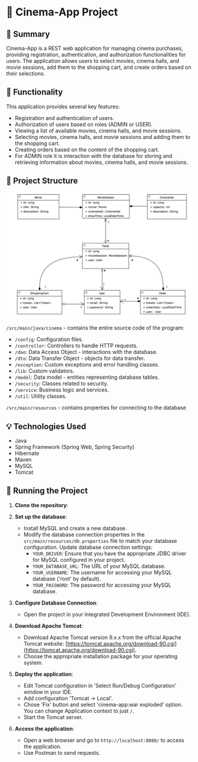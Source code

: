 
# 🎥 Cinema-App Project

## 📜 Summary
Cinema-App is a REST web application for managing cinema purchases, providing registration, authentication, and authorization functionalities for users. The application allows users to select movies, cinema halls, and movie sessions, add them to the shopping cart, and create orders based on their selections.

## 📃 Functionality

This application provides several key features:
- Registration and authentication of users.
- Authorization of users based on roles (ADMIN or USER).
- Viewing a list of available movies, cinema halls, and movie sessions.
- Selecting movies, cinema halls, and movie sessions and adding them to the shopping cart.
- Creating orders based on the content of the shopping cart.
- For ADMIN role it is interaction with the database for storing and retrieving information about movies, cinema halls, and movie sessions.

## 📁 Project Structure

![entity_relations](relations.png)

`/src/main/java/cinema` - contains the entire source code of the program:
- `/config`: Configuration files.
- `/controller`: Controllers to handle HTTP requests.
- `/dao`: Data Access Object - interactions with the database.
- `/dto`: Data Transfer Object - objects for data transfer.
- `/exception`: Custom exceptions and error handling classes.
- `/lib`: Custom validators.
- `/model`: Data model - entities representing database tables.
- `/security`: Classes related to security.
- `/service`: Business logic and services.
- `/util`: Utility classes.

`/src/main/resources` - contains properties for connecting to the database

## 💡 Technologies Used

- Java
- Spring Framework (Spring Web, Spring Security)
- Hibernate
- Maven
- MySQL
- Tomcat

## 🚀 Running the Project

1. **Clone the repository**:

2. **Set up the database**:
    - Install MySQL and create a new database.
    - Modify the database connection properties in the `src/main/resources/db.properties` file to match your database configuration. Update database connection settings:
        - `YOUR_DRIVER`: Ensure that you have the appropriate JDBC driver for MySQL configured in your project.
        - `YOUR_DATABASE_URL`: The URL of your MySQL database.
        - `YOUR_USERNAME`: The username for accessing your MySQL database ('root' by default).
        - `YOUR_PASSWORD`: The password for accessing your MySQL database.

3. **Configure Database Connection**:
    - Open the project in your Integrated Development Environment (IDE).

4. **Download Apache Tomcat**:
    - Download Apache Tomcat version 9.x.x from the official Apache Tomcat website: [https://tomcat.apache.org/download-90.cgi](https://tomcat.apache.org/download-90.cgi).
    - Choose the appropriate installation package for your operating system.

5. **Deploy the application**:
    - Edit Tomcat configuration in 'Select Run/Debug Configuration' window in your IDE.
    - Add configuration 'Tomcat -> Local'.
    - Chose 'Fix' button and  select 'cinema-app:war exploded' option. You can change Application context to just `/`.
    - Start the Tomcat server.

6. **Access the application**:
    - Open a web browser and go to `http://localhost:8080/` to access the application.
    - Use Postman to send requests.

